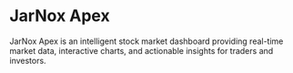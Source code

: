 # JarNox Apex

JarNox Apex is an intelligent stock market dashboard providing real-time market data, interactive charts, and actionable insights for traders and investors.
